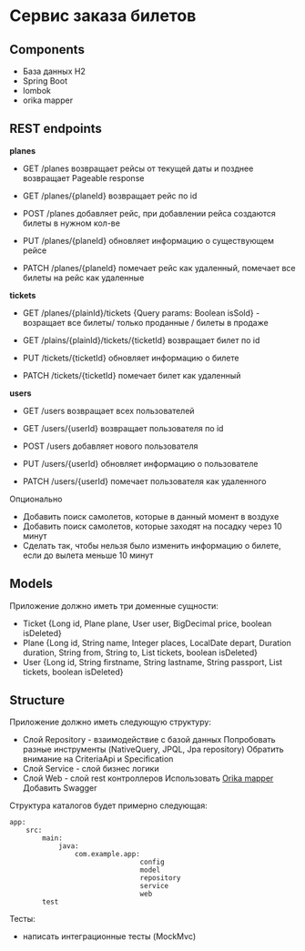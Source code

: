 # Сервис заказа билетов

## Components

 - База данных H2 	
 - Spring Boot 	
 - lombok 	
 - orika mapper 

## REST endpoints

**planes**

 - GET /planes
	возвращает рейсы от текущей даты и позднее
	возвращает Pageable response
	 
 - GET /planes/{planeId}
	возвращает рейс по id
	
 - POST /planes
	добавляет рейс, при добавлении рейса создаются билеты в нужном кол-ве

 - PUT /planes/{planeId}
	обновляет информацию о существующем рейсе
	
 - PATCH /planes/{planeId}
	помечает рейс как удаленный, помечает все билеты на рейс как удаленные

**tickets**

 - GET /planes/{plainId}/tickets
	{Query params: Boolean isSold} - возращает все билеты/ только проданные / билеты в продаже
	
 - GET /plains/{plainId}/tickets/{ticketId}
	возвращает билет по id
	
 - PUT /tickets/{ticketId}
	обновляет информацию о билете
	
 - PATCH /tickets/{ticketId}
	помечает билет как удаленный
	
**users**
 - GET /users
	возвращает всех пользователей
	
 - GET /users/{userId}
	возвращает пользователя по id
	
 - POST /users
	добавляет нового пользователя
	
 - PUT /users/{userId}
	обновляет информацию о пользователе
 
 - PATCH /users/{userId}
	помечает пользователя как удаленного
	
Опционально
 - Добавить поиск самолетов, которые в данный момент в воздухе
 - Добавить поиск самолетов, которые заходят на посадку через 10 минут
 - Сделать так, чтобы нельзя было изменить информацию о билете, если до вылета меньше 10 минут

## Models

Приложение должно иметь три доменные сущности:

 - Ticket {Long id, Plane plane, User user, BigDecimal price, boolean isDeleted}
 - Plane {Long id, String name, Integer places, LocalDate depart, Duration duration, String from, String to, List<Ticket> tickets, boolean isDeleted}
 - User {Long id, String firstname, String lastname, String passport, List<Tickets> tickets, boolean isDeleted}

## Structure

Приложение должно иметь следующую структуру:

 - Слой Repository - взаимодействие с базой данных
 	Попробовать разные инструменты (NativeQuery, JPQL, Jpa repository)
	Обратить внимание на CriteriaApi и Specification
 - Слой Service - слой бизнес логики
 - Слой Web - слой rest контроллеров
	Использовать  [Orika mapper](https://orika-mapper.github.io/orika-docs/)
	Добавить Swagger

Структура каталогов будет примерно следующая:

	app:
		src:
			main:
				java:
					com.example.app:
									config
									model
									repository
									service
									web
			test

Тесты:
 - написать интеграционные тесты (MockMvc)
